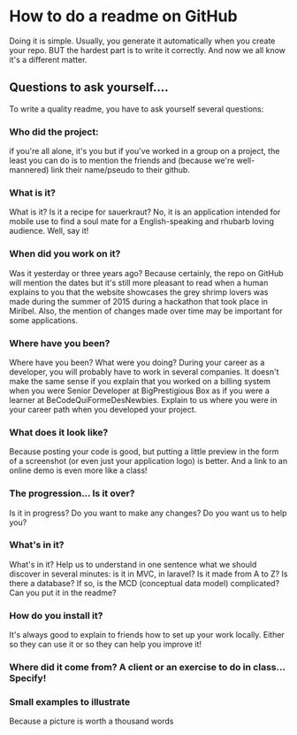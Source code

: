 # How to do a readme on GitHub
Doing it is simple. Usually, you generate it automatically when you create your repo. BUT the hardest part is to write it correctly. And now we all know it's a different matter.

## Questions to ask yourself....
To write a quality readme, you have to ask yourself several questions:

### Who did the project:
if you're all alone, it's you but if you've worked in a group on a project, 
the least you can do is to mention the friends and (because we're well-mannered) link their name/pseudo to their github.

### What is it? 
What is it? Is it a recipe for sauerkraut? No, it is an application intended for mobile use to find a soul mate for
a English-speaking and rhubarb loving audience. Well, say it!

### When did you work on it? 
Was it yesterday or three years ago? Because certainly, the repo on GitHub will mention the dates
but it's still more pleasant to read when a human explains to you that the website showcases the grey shrimp lovers
was made during the summer of 2015 during a hackathon that took place in Miribel.
Also, the mention of changes made over time may be important for some applications.

### Where have you been?
Where have you been? What were you doing? During your career as a developer,
you will probably have to work in several companies. It doesn't make the same sense if you explain 
that you worked on a billing system when you were Senior Developer at BigPrestigious Box as if you were 
a learner at BeCodeQuiFormeDesNewbies. 
Explain to us where you were in your career path when you developed your project.

### What does it look like?
Because posting your code is good, but putting a little preview in the form of a screenshot 
(or even just your application logo) is better. 
And a link to an online demo is even more like a class!

### The progression... Is it over?
Is it in progress? Do you want to make any changes? Do you want us to help you?

### What's in it? 
What's in it? Help us to understand in one sentence what we should discover in several minutes:
is it in MVC, in laravel? Is it made from A to Z? Is there a database?
If so, is the MCD (conceptual data model) complicated? Can you put it in the readme?

### How do you install it?
It's always good to explain to friends how to set up your work locally. 
Either so they can use it or so they can help you improve it!

### Where did it come from? A client or an exercise to do in class... Specify!

### Small examples to illustrate
Because a picture is worth a thousand words